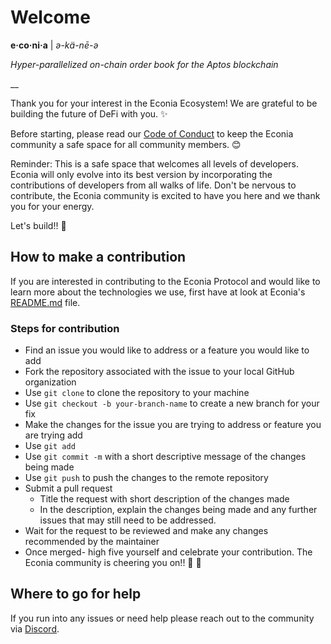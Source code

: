 # Welcome

**e·co·ni·a** | _ə-kä-nē-ə_

_Hyper-parallelized on-chain order book for the Aptos blockchain_

__

Thank you for your interest in the Econia Ecosystem! We are grateful to be building the future of DeFi with you. :sparkles:

Before starting, please read our [Code of Conduct](CODE\_OF\_CONDUCT.md) to keep the Econia community a safe space for all community members.  :blush:

Reminder: This is a safe space that welcomes all levels of developers. Econia will only evolve into its best version by incorporating the contributions of developers from all walks of life. Don't be nervous to contribute, the Econia community is excited to have you here and we thank you for your energy.

Let's build!!  :hammer:

## How to make a contribution

If you are interested in contributing to the Econia Protocol and would like to learn more about the technologies we use, first have at look at Econia's [README.md](<README (1).md>) file.

### Steps for contribution

* Find an issue you would like to address or a feature you would like to add
* Fork the repository associated with the issue to your local GitHub organization
* Use `git clone` to clone the repository to your machine
* Use `git checkout -b your-branch-name` to create a new branch for your fix
* Make the changes for the issue you are trying to address or feature you are trying add
* Use `git add`
* Use `git commit -m` with a short descriptive message of the changes being made
* Use `git push` to push the changes to the remote repository
* Submit a pull request
  * Title the request with short description of the changes made
  * In the description, explain the changes being made and any further issues that may still need to be addressed.
* Wait for the request to be reviewed and make any changes recommended by the maintainer
* Once merged- high five yourself and celebrate your contribution. The Econia community is cheering you on!!  :clap:  :tada:

## Where to go for help

If you run into any issues or need help please reach out to the community via [Discord](https://discord.gg/Z7gXcMgX8A).

